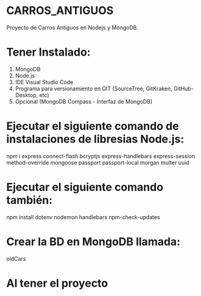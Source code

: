 # CARROS_ANTIGUOS
Proyecto de Carros Antiguos en Nodejs y MongoDB.

# Tener Instalado: 
1. MongoDB
2. Node.js
3. IDE Visual Studio Code
4. Programa para versionamiento en GIT (SourceTree, GitKraken, GitHub-Desktop, etc)
5. Opcional (MongoDB Compass - Interfaz de MongoDB)

# Ejecutar el siguiente comando de instalaciones de libresias Node.js:
npm i express connect-flash bcryptjs express-handlebars express-session method-override mongoose passport passport-local morgan multer uuid

# Ejecutar el siguiente comando también:
npm install dotenv nodemon handlebars npm-check-updates

# Crear la BD en MongoDB llamada:
oldCars

# Al tener el proyecto 

